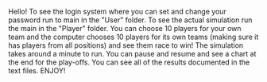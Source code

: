 Hello!
To see the login system where you can set and change your password run to main in the "User" folder.
To see the actual simulation run the main in the "Player" folder. You can choose 10 players for your own team and the computer chooses 10 players
for its own teams (making sure it has players from all positions) and see them race to win!
The simulation takes around a minute to run. You can pause and resume and see a chart at the end for the play-offs.
You can see all of the results documented in the text files.
ENJOY!
